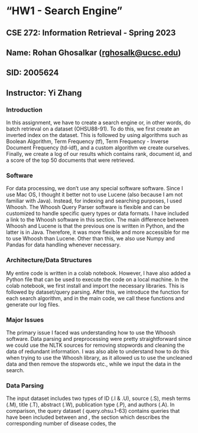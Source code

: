

# “HW1 - Search Engine”

## CSE 272: Information Retrieval - Spring 2023



## Name: Rohan Ghosalkar (rghosalk@ucsc.edu)
## SID: 2005624

## Instructor: Yi Zhang


### Introduction

In this assignment, we have to create a search engine or, in other words, do batch retrieval on a dataset (OHSU88-91). To do this, we first create an inverted index on the dataset. This is followed by using algorithms such as Boolean Algorithm, Term Frequency (tf), Term Frequency - Inverse Document Frequency (td-idf), and a custom algorithm we create ourselves. Finally, we create a log of our results which contains rank, document id, and a score of the top 50 documents that were retrieved.


### Software 

For data processing, we don’t use any special software software. Since I use Mac OS, I thought it better not to use Lucene (also because I am not familiar with Java). Instead, for indexing and searching purposes, I used Whoosh. The Whoosh Query Parser software is flexible and can be customized to handle specific query types or data formats. I have included a link to the Whoosh software in this section. The main difference between Whoosh and Lucene is that the previous one is written in Python, and the latter is in Java. Therefore, it was more flexible and more accessible for me to use Whoosh than Lucene.  Other than this, we also use Numpy and Pandas for data handling whenever necessary. 


### Architecture/Data Structures

My entire code is written in a colab notebook. However, I have also added a Python file that can be used to execute the code on a local machine. In the colab notebook, we first install and import the necessary libraries. This is followed by dataset/query parsing. After this, we introduce the function for each search algorithm, and in the main code, we call these functions and generate our log files.


### Major Issues

The primary issue I faced was understanding how to use the Whoosh software. Data parsing and preprocessing were pretty straightforward since we could use the NLTK sources for removing stopwords and cleaning the data of redundant information. I was also able to understand how to do this when trying to use the Whoosh library, as it allowed us to use the uncleaned data and then remove the stopwords etc., while we input the data in the search. 

### Data Parsing

The input dataset includes two types of ID (.I & .U), source (.S), mesh terms (.M), title (.T), abstract (.W),  publication type (.P), and authors (.A). In comparison, the query dataset ( query.ohsu.1-63) contains queries that have been included between <top> and </top>, the <num> section which describes the corresponding number of disease codes, the <title> section which includes its title, and the <desc> section that contains either one question or a detailed description.


#### Dataset Parsing

The dataset is parsed as we call the function with the search algorithms. The read_documents function parses the dataset and returns every document in a dictionary with the document details (ID, abstract, authors, etc.). This is used to create an inverted index of the document. The working of the create index function is written below. 

#### Query Parsing

The query data is first converted into a list called queries which contains a dictionary with keys {'num' , 'title' , 'description' }. This list is later used when we try to use the search algorithms.

### Algorithms

#### boolean

Boolean search or inverted index search helps us identify the document's relevancy. After we have indexed all of our documents, we do an inverted index search based on either AND/OR/NOT. The output is a match based on the search terms and how much of a match it is with the corpus or input set. 

#### tf

Term frequency (TF) search is a technique used by search engines to rank search results based on the frequency of the search terms in each document. The idea behind TF search is that documents containing a higher frequency of search terms will likely be more relevant to the user's query.

#### tf-idf

Term frequency-inverse document frequency (TF-IDF) search is a technique used by search engines to rank search results based on the relevance of the search terms to the documents in a collection. TF-IDF search considers the frequency of the search terms in each document and the rarity of the search terms across the entire collection.

#### Custom Algorithm

The score is defined as the sum of the product of the weight and the number of occurrences of each query term in the title and abstract fields, plus a constant factor. Weights are assigned based on the field: 5 for the title field, and 2 for the abstract field. The maximum weight is used if a query term occurs in both document fields.

In the code, we define a custom scoring function, custom_score_fn, that calculates the score for each document based on the number of occurrences of each query term in the title and abstract fields. We assign weights based on the field and add a constant factor to the final score. We then use this function with ix.searcher(weighting=custom_score_fn) as s: line to apply it during the search.

### Experimental Results

I found that the tf-idf search algorithm worked better than the other methods. Since the tf-idf search module is already in the Whoosh library, I used it. My custom algorithm worked better than expected, giving good results too. 


### Conclusion

In conclusion, I have learned the fundamentals of search algorithms and search engines. I have also learned how to implement boolean, tf, and tf-idf search algorithms for document retrieval. In essence, I feel that this is quite useful considering the importance of document retrieval and search engines these days with the rise of AI-based conversational models and large language models, which will require finding the correct response to user data.
